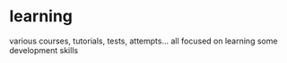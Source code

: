 # learning
various courses, tutorials, tests, attempts... all focused on learning some development skills
